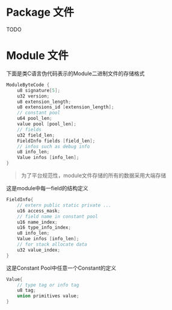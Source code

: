 # Package 文件
TODO
# Module 文件

下面是类C语言伪代码表示的Module二进制文件的存储格式
```c
ModuleByteCode {
    u8 signature[5];
    u32 version;
    u8 extension_length;
    u8 extensions_id [extension_length];
    // constant pool
    u64 pool_len;
    value pool [pool_len];
    // fields
    u32 field_len;
    FieldInfo fields [field_len];
    // infos such as debug info
    u8 info_len;
    Value infos [info_len];
}
```
> 为了平台规范性，module文件存储的所有的数据采用大端存储

这是module中每一field的结构定义
```c
FieldInfo{
    // extern public static private ...
    u16 access_mask;
    // field name in constant pool
    u16 name_index;
    u16 type_info_index;
    u8 info_len;
    Value infos [info_len];
    // for stack allocate data
    u32 value_index;
}
```

这是Constant Pool中任意一个Constant的定义
```c
Value{
    // type tag or info tag
    u8 tag;
    union primitives value;
}
```